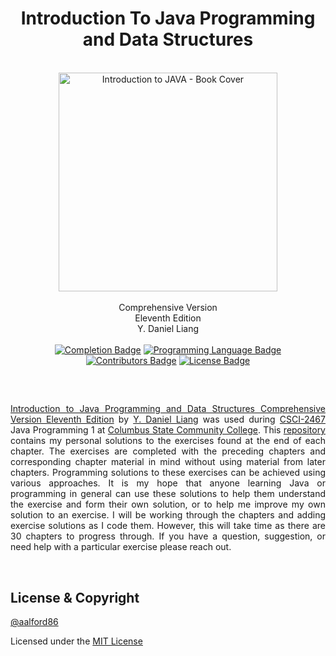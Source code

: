 <!--
Badges are made using the following website.
https://shields.io/
-->

<h1 align = "center">
    Introduction To Java Programming and Data Structures
</h1>

<div align = "center">
    <br/><img align = "center" height = "350" src="https://www.pearsonhighered.com/assets/bigcovers/0/1/3/4/0134694511.jpg" alt="Introduction to JAVA - Book Cover">
</div>
 
<div align = "center">
 <br/>Comprehensive Version
 <br/>Eleventh Edition
 <br/>Y. Daniel Liang
</div>

<br/>

<div align = "center">
    <a href = "https://www.pearson.com/us/higher-education/program/Liang-Introduction-to-Java-Programming-and-Data-Structures-Comprehensive-Version-Plus-My-Lab-Programming-with-Pearson-e-Text-Access-Card-Package-11th-Edition/PGM2297842.html"><img src=https://img.shields.io/badge/Completion-Chapter%204-blue alt="Completion Badge"></a>
    <a href = "https://www.oracle.com/java/"><img src="https://img.shields.io/badge/Programming%20Language-Java-orange" alt="Programming Language Badge"></a>
    <a href = "https://github.com/aalford86"><img src="https://img.shields.io/badge/Contributors-1-purple" alt="Contributors Badge"></a>
    <a href = "https://github.com/aalford86/Introduction_To_Java_Programming_and_Data_Structures/blob/main/LICENSE"><img src="https://img.shields.io/badge/License-MIT-green" alt="License Badge"></a>
</div>

<h2></h2>

<br/>

<p align = "justify">
<a href = "https://www.pearson.com/us/higher-education/program/Liang-Introduction-to-Java-Programming-and-Data-Structures-Comprehensive-Version-Plus-My-Lab-Programming-with-Pearson-e-Text-Access-Card-Package-11th-Edition/PGM2297842.html">Introduction to Java Programming and Data Structures Comprehensive Version Eleventh Edition</a> by <a href = "https://yongdanielliang.github.io/">Y. Daniel Liang</a> was used during <a href = "https://catalog.cscc.edu/courses/CSCI2467">CSCI-2467</a> Java Programming 1 at <a href = "https://www.cscc.edu/">Columbus State Community College</a>. This <a href = "https://github.com/aalford86/Introduction_To_Java_Programming_and_Data_Structures">repository</a> contains my personal solutions to the exercises found at the end of each chapter. The exercises are completed with the preceding chapters and corresponding chapter material in mind without using material from later chapters. Programming solutions to these exercises can be achieved using various approaches. It is my hope that anyone learning Java or programming in general can use these solutions to help them understand the exercise and form their own solution, or to help me improve my own solution to an exercise. I will be working through the chapters and adding exercise solutions as I code them. However, this will take time as there are 30 chapters to progress through. If you have a question, suggestion, or need help with a particular exercise please reach out.
</p>

<br/>

<h2>License & Copyright</h2>

<a href = "https://github.com/aalford86">@aalford86</a>

Licensed under the <a href = "https://github.com/aalford86/Introduction_To_Java_Programming_and_Data_Structures/blob/main/LICENSE">MIT License</a>
